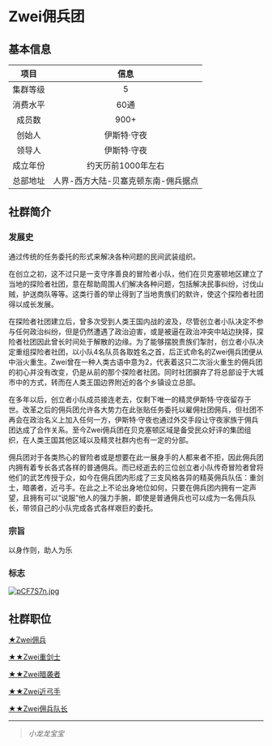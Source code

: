# Zwei佣兵团

## 基本信息

项目|信息
:--:|:--:
集群等级|5
消费水平|60通
成员数|900+
创始人|伊斯特·守夜
领导人|伊斯特·守夜
成立年份|约天历前1000年左右
总部地址|人界-西方大陆-贝塞克顿东南-佣兵据点

## 社群简介

### 发展史

通过传统的任务委托的形式来解决各种问题的民间武装组织。

在创立之初，这不过只是一支守序善良的冒险者小队，他们在贝克塞顿地区建立了当地的探险者社团，意在帮助周围人们解决各种问题，包括解决民事纠纷，讨伐山贼，护送商队等等。这类行善的举止得到了当地贵族们的默许，使这个探险者社团得以成长发展。

在探险者社团建立后，曾多次受到人类王国内战的波及，尽管创立者小队决定不参与任何政治纠纷，但是仍然遭遇了政治迫害，或是被逼在政治冲突中站边抉择，探险者社团因此曾长时间处于解散的边缘。为了能够摆脱贵族们掣肘，创立者小队决定重组探险者社团，以小队4名队员各取姓名之首，后正式命名的Zwei佣兵团便从中浴火重生。Zwei曾在一种人类古语中意为2，代表着这只二次浴火重生的佣兵团的初心并没有改变，仍是从前的那个探险者社团。同时社团摒弃了将总部设于大城市中的方式，转而在人类王国边界附近的各个乡镇设立总部。

在多年以后，创立者小队成员接连老去，仅剩下唯一的精灵伊斯特·守夜留存于世。改革之后的佣兵团允许各大势力在此张贴任务委托以雇佣社团佣兵，但社团不再会在政治名义上加入任何一方，伊斯特·守夜也通过外交手段让守夜家族于佣兵团达成了合作关系。至今Zwei佣兵团在贝克塞顿区域是备受民众好评的集团组织，在人类王国其他区域以及精灵社群内也有一定的分部。

佣兵团对于各类热心的冒险者或是想要在此一展身手的人都来者不拒，因此佣兵团内拥有着专长各式各样的普通佣兵。而已经逝去的三位创立者小队传奇冒险者曾将他们的武艺传授于众，如今在佣兵团内形成了三支风格各异的精英佣兵队伍：重剑士，暗袭者，近弓手。在此之上不论出身地位如何，只要在佣兵团内拥有一定声望，且拥有可以“说服”他人的强力手腕，即使是普通佣兵也可以成为一名佣兵队长，带领自己的小队完成各式各样艰巨的委托。


### 宗旨

以身作则，助人为乐

### 标志

[![pCF7S7n.jpg](https://s1.ax1x.com/2023/06/07/pCF7S7n.jpg)](https://imgse.com/i/pCF7S7n)

## 社群职位

<a href="../zwei-mercenary" target="_blank">★Zwei佣兵</a>

<a href="../zwei-heavy-swordsman" target="_blank">★★Zwei重剑士</a>

<a href="../zwei-assassin" target="_blank">★★Zwei暗袭者</a>

<a href="../zwei-archer" target="_blank">★★Zwei近弓手</a>

<a href="../zwei-commander" target="_blank">★★Zwei佣兵队长</a>

---

> *小龙龙宝宝*